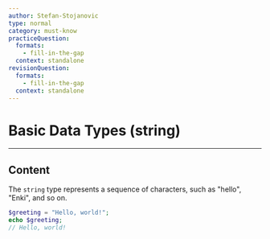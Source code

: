 ```yaml
---
author: Stefan-Stojanovic
type: normal
category: must-know
practiceQuestion:
  formats:
    - fill-in-the-gap
  context: standalone
revisionQuestion:
  formats:
    - fill-in-the-gap
  context: standalone
---
```


# Basic Data Types (string)

---

## Content

The `string` type represents a sequence of characters, such as "hello", "Enki", and so on.

```php
$greeting = "Hello, world!";
echo $greeting;
// Hello, world!
```
